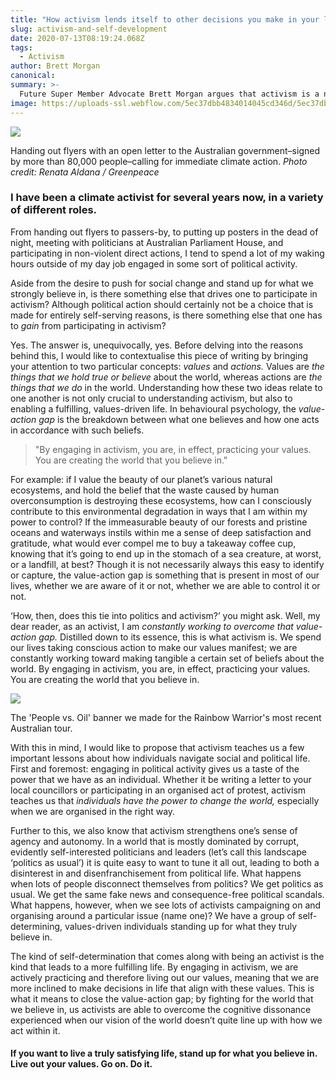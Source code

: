 ```yaml
---
title: "How activism lends itself to other decisions you make in your life"
slug: activism-and-self-development
date: 2020-07-13T08:19:24.068Z
tags: 
  - Activism
author: Brett Morgan
canonical: 
summary: >-
  Future Super Member Advocate Brett Morgan argues that activism is a necessary part of living a truly meaningful life.
image: https://uploads-ssl.webflow.com/5ec37dbb4834014045cd346d/5ec37dbc4834010ca8cd3e3f_Hero%20Image.jpg
---
```


![](https://uploads-ssl.webflow.com/5c1443dba808385e680d18e4/5e2b8ce1654089542f5d18b9_Thumbnail.jpg)

Handing out flyers with an open letter to the Australian government–signed by more than 80,000 people–calling for immediate climate action. _Photo credit: Renata Aldana / Greenpeace_

### I have been a climate activist for several years now, in a variety of different roles.

From handing out flyers to passers-by, to putting up posters in the dead of night, meeting with politicians at Australian Parliament House, and participating in non-violent direct actions, I tend to spend a lot of my waking hours outside of my day job engaged in some sort of political activity.

Aside from the desire to push for social change and stand up for what we strongly believe in, is there something else that drives one to participate in activism? Although political action should certainly not be a choice that is made for entirely self-serving reasons, is there something else that one has to _gain_ from participating in activism?

Yes. The answer is, unequivocally, yes. Before delving into the reasons behind this, I would like to contextualise this piece of writing by bringing your attention to two particular concepts: _values_ and _actions._ Values are _the things that_ _we hold true or believe_ about the world, whereas actions are _the things that we do_ in the world. Understanding how these two ideas relate to one another is not only crucial to understanding activism, but also to enabling a fulfilling, values-driven life. In behavioural psychology, the _value-action gap_ is the breakdown between what one believes and how one acts in accordance with such beliefs.

> "By engaging in activism, you are, in effect, practicing your values. You are creating the world that you believe in."

For example: if I value the beauty of our planet’s various natural ecosystems, and hold the belief that the waste caused by human overconsumption is destroying these ecosystems, how can I consciously contribute to this environmental degradation in ways that I am within my power to control? If the immeasurable beauty of our forests and pristine oceans and waterways instils within me a sense of deep satisfaction and gratitude, what would ever compel me to buy a takeaway coffee cup, knowing that it’s going to end up in the stomach of a sea creature, at worst, or a landfill, at best? Though it is not necessarily always this easy to identify or capture, the value-action gap is something that is present in most of our lives, whether we are aware of it or not, whether we are able to control it or not.

‘How, then, does this tie into politics and activism?’ you might ask. Well, my dear reader, as an activist, I am _constantly working to overcome that value-action gap._ Distilled down to its essence, this is what activism is. We spend our lives taking conscious action to make our values manifest; we are constantly working toward making tangible a certain set of beliefs about the world. By engaging in activism, you are, in effect, practicing your values. You are creating the world that you believe in.

![](https://uploads-ssl.webflow.com/5c1443dba808385e680d18e4/5e2934b979dbf766fab1bdf8_Hero%20Image.jpg)

The 'People vs. Oil' banner we made for the Rainbow Warrior's most recent Australian tour.

With this in mind, I would like to propose that activism teaches us a few important lessons about how individuals navigate social and political life. First and foremost: engaging in political activity gives us a taste of the power that we have as an individual. Whether it be writing a letter to your local councillors or participating in an organised act of protest, activism teaches us that _individuals have the power to change the world,_ especially when we are organised in the right way.

Further to this, we also know that activism strengthens one’s sense of agency and autonomy. In a world that is mostly dominated by corrupt, evidently self-interested politicians and leaders (let’s call this landscape ‘politics as usual’) it is quite easy to want to tune it all out, leading to both a disinterest in and disenfranchisement from political life. What happens when lots of people disconnect themselves from politics? We get politics as usual. We get the same fake news and consequence-free political scandals. What happens, however, when we see lots of activists campaigning on and organising around a particular issue (name one)? We have a group of self-determining, values-driven individuals standing up for what they truly believe in.

The kind of self-determination that comes along with being an activist is the kind that leads to a more fulfilling life. By engaging in activism, we are actively practicing and therefore living out our values, meaning that we are more inclined to make decisions in life that align with these values. This is what it means to close the value-action gap; by fighting for the world that we believe in, us activists are able to overcome the cognitive dissonance experienced when our vision of the world doesn’t quite line up with how we act within it.

#### **If you want to live a truly satisfying life, stand up for what you believe in. Live out your values. Go on. Do it.**

